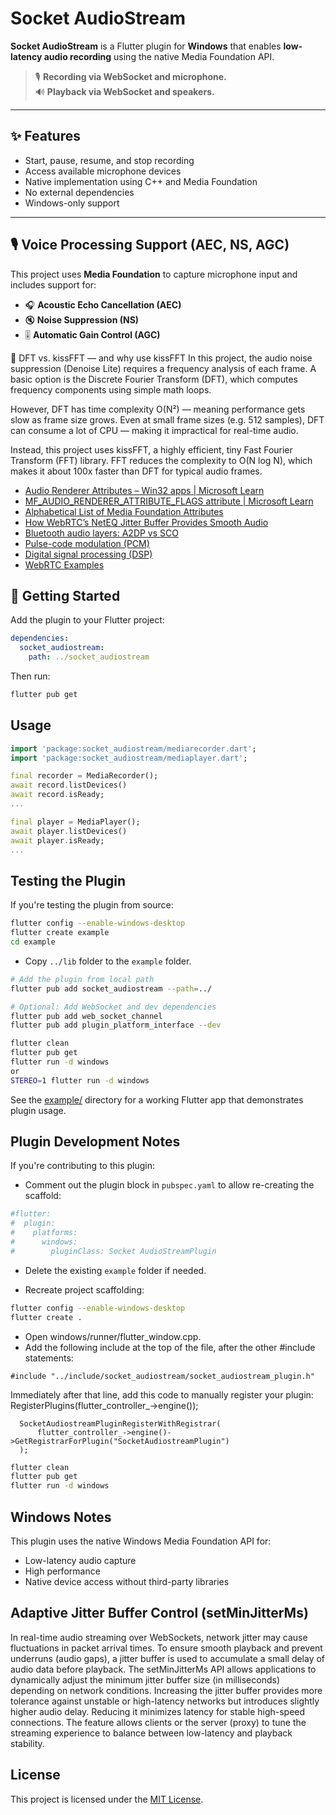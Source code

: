 # Socket AudioStream

**Socket AudioStream** is a Flutter plugin for **Windows** that enables **low-latency audio recording** using the native Media Foundation API.

> 🎙️ **Recording via WebSocket and microphone.**  
> 🔊 **Playback via WebSocket and speakers.**

---

## ✨ Features

- Start, pause, resume, and stop recording
- Access available microphone devices
- Native implementation using C++ and Media Foundation
- No external dependencies
- Windows-only support

---

## 🎙️ Voice Processing Support (AEC, NS, AGC)

This project uses **Media Foundation** to capture microphone input and includes support for:

- 🎧 **Acoustic Echo Cancellation (AEC)**
- 🔇 **Noise Suppression (NS)**
- 🎚️ **Automatic Gain Control (AGC)**

📖 DFT vs. kissFFT — and why use kissFFT
In this project, the audio noise suppression (Denoise Lite) requires a frequency analysis of each frame. A basic option is the Discrete Fourier Transform (DFT), which computes frequency components using simple math loops.

However, DFT has time complexity O(N²) — meaning performance gets slow as frame size grows. Even at small frame sizes (e.g. 512 samples), DFT can consume a lot of CPU — making it impractical for real-time audio.

Instead, this project uses kissFFT, a highly efficient, tiny Fast Fourier Transform (FFT) library. FFT reduces the complexity to O(N log N), which makes it about 100x faster than DFT for typical audio frames.

- [Audio Renderer Attributes – Win32 apps | Microsoft Learn](https://learn.microsoft.com/en-us/windows/win32/medfound/audio-renderer-attributes)
- [MF_AUDIO_RENDERER_ATTRIBUTE_FLAGS attribute | Microsoft Learn](https://learn.microsoft.com/en-us/windows/win32/medfound/mf-audio-renderer-attribute-flags-attribute)
- [Alphabetical List of Media Foundation Attributes](https://learn.microsoft.com/en-us/windows/win32/medfound/alphabetical-list-of-media-foundation-attributes)
- [How WebRTC’s NetEQ Jitter Buffer Provides Smooth Audio](https://webrtchacks.com/how-webrtcs-neteq-jitter-buffer-provides-smooth-audio/)
- [Bluetooth audio layers: A2DP vs SCO](https://github.com/google/oboe/wiki/TechNote_BluetoothAudio)
- [Pulse-code modulation (PCM)](https://en.wikipedia.org/wiki/Pulse-code_modulation)
- [Digital signal processing (DSP)](https://en.wikipedia.org/wiki/Digital_signal_processing)
- [WebRTC Examples](https://www.webrtc-experiment.com/)

## 🚀 Getting Started

Add the plugin to your Flutter project:

```yaml
dependencies:
  socket_audiostream:
    path: ../socket_audiostream
```

Then run:

```bash
flutter pub get
```

## Usage

```dart
import 'package:socket_audiostream/mediarecorder.dart';
import 'package:socket_audiostream/mediaplayer.dart';

final recorder = MediaRecorder();
await record.listDevices()
await record.isReady;
...

final player = MediaPlayer();
await player.listDevices()
await player.isReady;
...

```

## Testing the Plugin

If you're testing the plugin from source:

```bash
flutter config --enable-windows-desktop
flutter create example
cd example
```

- Copy `../lib` folder to the `example` folder.

```bash
# Add the plugin from local path
flutter pub add socket_audiostream --path=../

# Optional: Add WebSocket and dev dependencies
flutter pub add web_socket_channel
flutter pub add plugin_platform_interface --dev

flutter clean
flutter pub get
flutter run -d windows
or
STEREO=1 flutter run -d windows
```

See the [example/](example/) directory for a working Flutter app that demonstrates plugin usage.

## Plugin Development Notes

If you're contributing to this plugin:

- Comment out the plugin block in `pubspec.yaml` to allow re-creating the scaffold:
```yaml
#flutter:
#  plugin:
#    platforms:
#      windows:
#        pluginClass: Socket AudioStreamPlugin
```

-  Delete the existing `example` folder if needed.

- Recreate project scaffolding:

```bash
flutter config --enable-windows-desktop
flutter create .
```

- Open windows/runner/flutter_window.cpp.
- Add the following include at the top of the file, after the other #include statements:
```
#include "../include/socket_audiostream/socket_audiostream_plugin.h" 
```
Immediately after that line, add this code to manually register your plugin: RegisterPlugins(flutter_controller_->engine());
```
  SocketAudiostreamPluginRegisterWithRegistrar(
      flutter_controller_->engine()->GetRegistrarForPlugin("SocketAudiostreamPlugin")
  );
```

```bash
flutter clean
flutter pub get
flutter run -d windows
```

## Windows Notes

This plugin uses the native Windows Media Foundation API for:

- Low-latency audio capture
- High performance
- Native device access without third-party libraries

## Adaptive Jitter Buffer Control (setMinJitterMs)
In real-time audio streaming over WebSockets, network jitter may cause fluctuations in packet arrival times. To ensure smooth playback and prevent underruns (audio gaps), a jitter buffer is used to accumulate a small delay of audio data before playback. The setMinJitterMs API allows applications to dynamically adjust the minimum jitter buffer size (in milliseconds) depending on network conditions. Increasing the jitter buffer provides more tolerance against unstable or high-latency networks but introduces slightly higher audio delay. Reducing it minimizes latency for stable high-speed connections. The feature allows clients or the server (proxy) to tune the streaming experience to balance between low-latency and playback stability.

## License

This project is licensed under the [MIT License](LICENSE).
